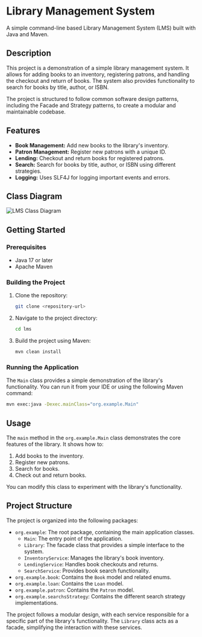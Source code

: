 # Library Management System

A simple command-line based Library Management System (LMS) built with Java and Maven.

## Description

This project is a demonstration of a simple library management system. It allows for adding books to an inventory, registering patrons, and handling the checkout and return of books. The system also provides functionality to search for books by title, author, or ISBN.

The project is structured to follow common software design patterns, including the Facade and Strategy patterns, to create a modular and maintainable codebase.

## Features

-   **Book Management:** Add new books to the library's inventory.
-   **Patron Management:** Register new patrons with a unique ID.
-   **Lending:** Checkout and return books for registered patrons.
-   **Search:** Search for books by title, author, or ISBN using different strategies.
-   **Logging:** Uses SLF4J for logging important events and errors.

## Class Diagram
![LMS Class Diagram](https://raw.githubusercontent.com/Puru80/lms-assignment/main/assets/images/clas-diagram.png)

## Getting Started

### Prerequisites

-   Java 17 or later
-   Apache Maven

### Building the Project

1.  Clone the repository:
    ```sh
    git clone <repository-url>
    ```
2.  Navigate to the project directory:
    ```sh
    cd lms
    ```
3.  Build the project using Maven:
    ```sh
    mvn clean install
    ```

### Running the Application

The `Main` class provides a simple demonstration of the library's functionality. You can run it from your IDE or using the following Maven command:

```sh
mvn exec:java -Dexec.mainClass="org.example.Main"
```

## Usage

The `main` method in the `org.example.Main` class demonstrates the core features of the library. It shows how to:

1.  Add books to the inventory.
2.  Register new patrons.
3.  Search for books.
4.  Check out and return books.

You can modify this class to experiment with the library's functionality.

## Project Structure

The project is organized into the following packages:

-   `org.example`: The root package, containing the main application classes.
    -   `Main`: The entry point of the application.
    -   `Library`: The facade class that provides a simple interface to the system.
    -   `InventoryService`: Manages the library's book inventory.
    -   `LendingService`: Handles book checkouts and returns.
    -   `SearchService`: Provides book search functionality.
-   `org.example.book`: Contains the `Book` model and related enums.
-   `org.example.loan`: Contains the `Loan` model.
-   `org.example.patron`: Contains the `Patron` model.
-   `org.example.searchsStrategy`: Contains the different search strategy implementations.

The project follows a modular design, with each service responsible for a specific part of the library's functionality. The `Library` class acts as a facade, simplifying the interaction with these services.

